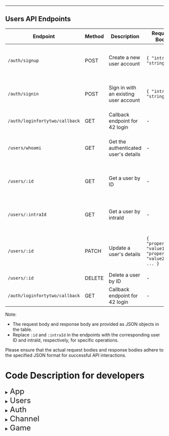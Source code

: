 ---

## Users API Endpoints

| Endpoint                        | Method | Description                                    | Request Body                                              | Response Body                                               |
| ------------------------------- | ------ | ---------------------------------------------- | --------------------------------------------------------- | ------------------------------------------------------------ |
| `/auth/signup`                  | POST   | Create a new user account                     | `{ "intraId": "string" }`                                  | User object containing user details                        |
| `/auth/signin`                  | POST   | Sign in with an existing user account         | `{ "intraId": "string" }`                                  | User object containing user details                        |
| `/auth/loginfortytwo/callback` | GET    | Callback endpoint for 42 login                | -                                                         | `'success'`                                                 |
| `/users/whoami`                 | GET    | Get the authenticated user's details          | -                                                         | User object containing user details                        |
| `/users/:id`                    | GET    | Get a user by ID                              | -                                                         | User object containing user details                        |
| `/users/:intraId`               | GET    | Get a user by intraId                         | -                                                         | User object containing user details                        |
| `/users/:id`                    | PATCH  | Update a user's details                       | `{ "property1": "value1", "property2": "value2", ... }`   | User object containing updated user details                |
| `/users/:id`                    | DELETE | Delete a user by ID                           | -                                                         | `null`                                                     |
| `/auth/loginfortytwo/callback` | GET    | Callback endpoint for 42 login                | -                                                         | `'success'`                                                 |

Note:
- The request body and response body are provided as JSON objects in the table.
- Replace `:id` and `:intraId` in the endpoints with the corresponding user ID and intraId, respectively, for specific operations.

Please ensure that the actual request bodies and response bodies adhere to the specified JSON format for successful API interactions.

# Code Description for developers

<details>
<summary> <font size="5"> App </font> </summary>
<div markdown="1">


</div>
</details>



<details>
<summary> <font size="5"> Users </font> </summary>
<div markdown="1">

## @CurrentUser
### Why do we use CurrentUserInterceptor?
1. We want get userId in Session on our server. not in Repository
2.  
flow : 
client request -> interceptor get current User with findById and save user object in session -> Decorator get currentUser in Session 

</div>
</details>


<details>
<summary> <font size="5"> Auth </font> </summary>
<div markdown="1">


</div>
</details>


<details>
<summary> <font size="5"> Channel </font> </summary>
<div markdown="1">


</div>
</details>


<details>
<summary> <font size="5"> Game </font> </summary>
<div markdown="1">


</div>
</details>
